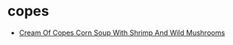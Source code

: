 # copes

 * [Cream Of Copes Corn Soup With Shrimp And Wild Mushrooms](index/c/cream-of-copes-corn-soup-with-shrimp-and-wild-mushrooms-241191.json)
